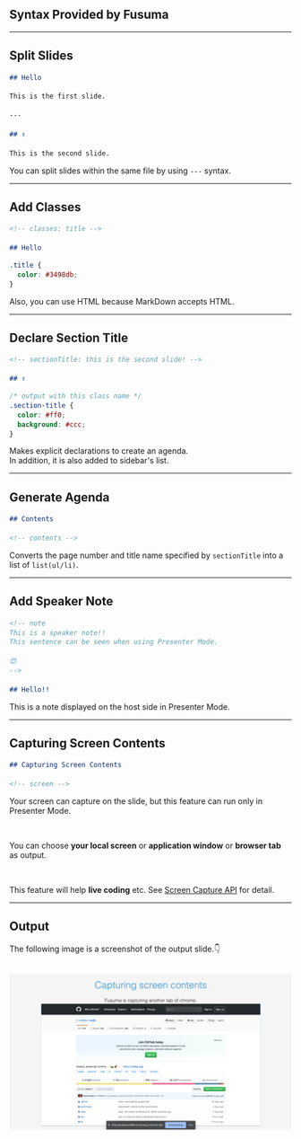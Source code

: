 <!-- sectionTitle: Syntax Provided by Fusuma -->

## Syntax Provided by Fusuma

---

## Split Slides

```markdown
## Hello

This is the first slide.

---

## ✌️

This is the second slide.
```

You can split slides within the same file by using `---` syntax.

---

## Add Classes

```markdown
<!-- classes: title -->

## Hello
```

```css
.title {
  color: #3498db;
}
```

Also, you can use HTML because MarkDown accepts HTML.

---

## Declare Section Title

```md
<!-- sectionTitle: this is the second slide! -->

## ✌️
```

```css
/* output with this class name */
.section-title {
  color: #ff0;
  background: #ccc;
}
```

Makes explicit declarations to create an agenda.  
In addition, it is also added to sidebar's list.

---

## Generate Agenda

```md
## Contents

<!-- contents -->
```

Converts the page number and title name specified by `sectionTitle` into a list of `list(ul/li)`.

---

## Add Speaker Note

```md
<!-- note
This is a speaker note!!
This sentence can be seen when using Presenter Mode.

😍
-->

## Hello!!
```

This is a note displayed on the host side in Presenter Mode.

---

## Capturing Screen Contents

```md
## Capturing Screen Contents

<!-- screen -->
```

Your screen can capture on the slide, but this feature can run only in Presenter Mode.

<br />

You can choose **your local screen** or **application window** or **browser tab** as output.

<br />

This feature will help **live coding** etc. See [Screen Capture API](https://developer.mozilla.org/en-US/docs/Web/API/Screen_Capture_API/Using_Screen_Capture) for detail.

---

## Output

The following image is a screenshot of the output slide.👇

<br />

<img src="../../../site/docs/assets/slide-syntax-screen.png" className="capture-screen-image" />
